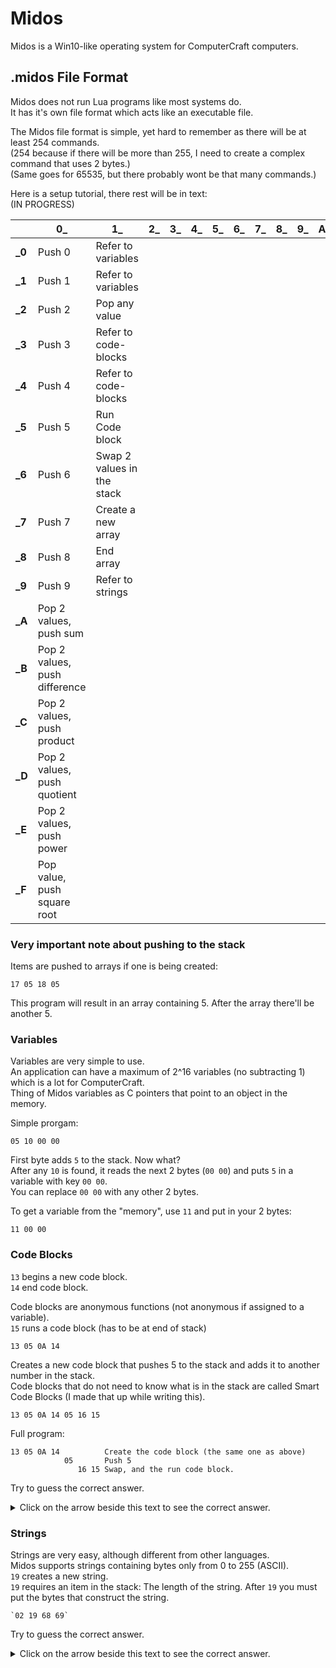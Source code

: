 # Midos
Midos is a Win10-like operating system for ComputerCraft computers.  

## .midos File Format
Midos does not run Lua programs like most systems do.  
It has it's own file format which acts like an executable file.

The Midos file format is simple, yet hard to remember as there will be at least 254 commands.  
(254 because if there will be more than 255, I need to create a complex command that uses 2 bytes.)  
(Same goes for 65535, but there probably wont be that many commands.)  

Here is a setup tutorial, there rest will be in text:  
(IN PROGRESS)  

|        | 0_                            | 1_                         | 2_ | 3_ | 4_ | 5_ | 6_ | 7_ | 8_ | 9_ | A_ | B_ | C_ | D_ | E_ | F_ |
|--------|-------------------------------|----------------------------|----|----|----|----|----|----|----|----|----|----|----|----|----|----|
| **_0** | Push 0                        | Refer to variables         |    |    |    |    |    |    |    |    |    |    |    |    |    |    |
| **_1** | Push 1                        | Refer to variables         |    |    |    |    |    |    |    |    |    |    |    |    |    |    |
| **_2** | Push 2                        | Pop any value              |    |    |    |    |    |    |    |    |    |    |    |    |    |    |
| **_3** | Push 3                        | Refer to code-blocks       |    |    |    |    |    |    |    |    |    |    |    |    |    |    |
| **_4** | Push 4                        | Refer to code-blocks       |    |    |    |    |    |    |    |    |    |    |    |    |    |    |
| **_5** | Push 5                        | Run Code block             |    |    |    |    |    |    |    |    |    |    |    |    |    |    |
| **_6** | Push 6                        | Swap 2 values in the stack |    |    |    |    |    |    |    |    |    |    |    |    |    |    |
| **_7** | Push 7                        | Create a new array         |    |    |    |    |    |    |    |    |    |    |    |    |    |    |
| **_8** | Push 8                        | End array                  |    |    |    |    |    |    |    |    |    |    |    |    |    |    |
| **_9** | Push 9                        | Refer to strings           |    |    |    |    |    |    |    |    |    |    |    |    |    |    |
| **_A** | Pop 2 values, push sum        |                            |    |    |    |    |    |    |    |    |    |    |    |    |    |    |
| **_B** | Pop 2 values, push difference |                            |    |    |    |    |    |    |    |    |    |    |    |    |    |    |
| **_C** | Pop 2 values, push product    |                            |    |    |    |    |    |    |    |    |    |    |    |    |    |    |
| **_D** | Pop 2 values, push quotient   |                            |    |    |    |    |    |    |    |    |    |    |    |    |    |    |
| **_E** | Pop 2 values, push power      |                            |    |    |    |    |    |    |    |    |    |    |    |    |    |    |
| **_F** | Pop value, push square root   |                            |    |    |    |    |    |    |    |    |    |    |    |    |    |    |

### Very important note about pushing to the stack
Items are pushed to arrays if one is being created:  

    17 05 18 05
This program will result in an array containing 5. After the array there'll be another 5.  

### Variables
Variables are very simple to use.  
An application can have a maximum of 2^16 variables (no subtracting 1) which is a lot for ComputerCraft.  
Thing of Midos variables as C pointers that point to an object in the memory.  

Simple prorgam:  

    05 10 00 00
First byte adds `5` to the stack. Now what?  
After any `10` is found, it reads the next 2 bytes (`00 00`) and puts `5` in a variable with key `00 00`.  
You can replace `00 00` with any other 2 bytes.  

To get a variable from the "memory", use `11` and put in your 2 bytes:  

    11 00 00

### Code Blocks
`13` begins a new code block.  
`14` end code block.  

Code blocks are anonymous functions (not anonymous if assigned to a variable).  
`15` runs a code block (has to be at end of stack)  

    13 05 0A 14
Creates a new code block that pushes 5 to the stack and adds it to another number in the stack.  
Code blocks that do not need to know what is in the stack are called Smart Code Blocks (I made that up while writing this).  

    13 05 0A 14 05 16 15
Full program:

    13 05 0A 14          Create the code block (the same one as above)
                05       Push 5
                   16 15 Swap, and the run code block.
Try to guess the correct answer.
<details>
  <summary>Click on the arrow beside this text to see the correct answer.</summary>
  10
</details>

### Strings
Strings are very easy, although different from other languages.  
Midos supports strings containing bytes only from 0 to 255 (ASCII).  
`19` creates a new string.  
`19` requires an item in the stack: The length of the string.
After `19` you must put the bytes that construct the string.

    `02 19 68 69`
Try to guess the correct answer.
<details>
  <summary>Click on the arrow beside this text to see the correct answer.</summary>
  hi
</details>
